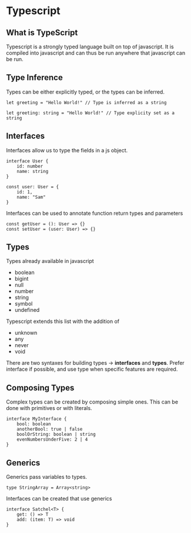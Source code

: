 # Typescript

## What is TypeScript

Typescript is a strongly typed language built on top of javascript. It is compiled into javascript and can thus be run anywhere that javascript can be run.

## Type Inference

Types can be either explicitly typed, or the types can be inferred.

```tsx
let greeting = "Hello World!" // Type is inferred as a string

let greeting: string = "Hello World!" // Type explicity set as a string
```

## Interfaces

Interfaces allow us to type the fields in a js object.

```tsx
interface User {
	id: number
	name: string
}

const user: User = {
	id: 1,
	name: "Sam"
}
```

Interfaces can be used to annotate function return types and parameters

```tsx
const getUser = (): User => {}
const setUser = (user: User) => {}
```

## Types

Types already available in javascript

- boolean
- bigint
- null
- number
- string
- symbol
- undefined

Typescript extends this list with the addition of

- unknown
- any
- never
- void

There are two syntaxes for building types → **interfaces** and **types**. Prefer interface if possible, and use type when specific features are required.

## Composing Types

Complex types can be created by composing simple ones. This can be done with primitives or with literals.

```tsx
interface MyInterface {
	bool: boolean
	anotherBool: true | false
	boolOrString: boolean | string
	evenNumbersUnderFive: 2 | 4
}
```

## Generics

Generics pass variables to types. 

```tsx
type StringArray = Array<string>
```

Interfaces can be created that use generics

```tsx
interface Satchel<T> {
	get: () => T
	add: (item: T) => void
}
```
